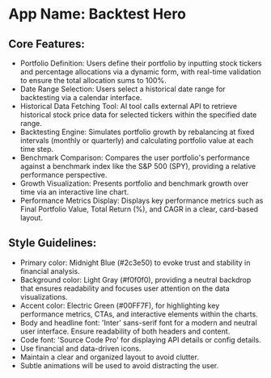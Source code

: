 # **App Name**: Backtest Hero

## Core Features:

- Portfolio Definition: Users define their portfolio by inputting stock tickers and percentage allocations via a dynamic form, with real-time validation to ensure the total allocation sums to 100%.
- Date Range Selection: Users select a historical date range for backtesting via a calendar interface.
- Historical Data Fetching Tool: AI tool calls external API to retrieve historical stock price data for selected tickers within the specified date range.
- Backtesting Engine: Simulates portfolio growth by rebalancing at fixed intervals (monthly or quarterly) and calculating portfolio value at each time step.
- Benchmark Comparison: Compares the user portfolio's performance against a benchmark index like the S&P 500 (SPY), providing a relative performance perspective.
- Growth Visualization: Presents portfolio and benchmark growth over time via an interactive line chart.
- Performance Metrics Display: Displays key performance metrics such as Final Portfolio Value, Total Return (%), and CAGR in a clear, card-based layout.

## Style Guidelines:

- Primary color: Midnight Blue (#2c3e50) to evoke trust and stability in financial analysis.
- Background color: Light Gray (#f0f0f0), providing a neutral backdrop that ensures readability and focuses user attention on the data visualizations.
- Accent color: Electric Green (#00FF7F), for highlighting key performance metrics, CTAs, and interactive elements within the charts.
- Body and headline font: 'Inter' sans-serif font for a modern and neutral user interface. Ensure readability of both headers and content. 
- Code font: 'Source Code Pro' for displaying API details or config details.
- Use financial and data-driven icons.
- Maintain a clear and organized layout to avoid clutter.
- Subtle animations will be used to avoid distracting the user.